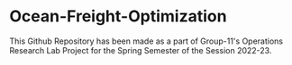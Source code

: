 # Ocean-Freight-Optimization
This Github Repository has been made as a part of Group-11's Operations Research Lab Project for the Spring Semester of the Session 2022-23.
